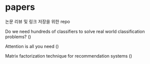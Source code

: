 # papers
논문 리뷰 및 링크 저장을 위한 repo

Do we need hundreds of classifiers to solve real world classification problems? ()

Attention is all you need ()

Matrix factorization technique for recommendation systems ()
